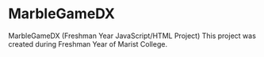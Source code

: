 # MarbleGameDX
MarbleGameDX (Freshman Year JavaScript/HTML Project)
This project was created during Freshman Year of Marist College.
